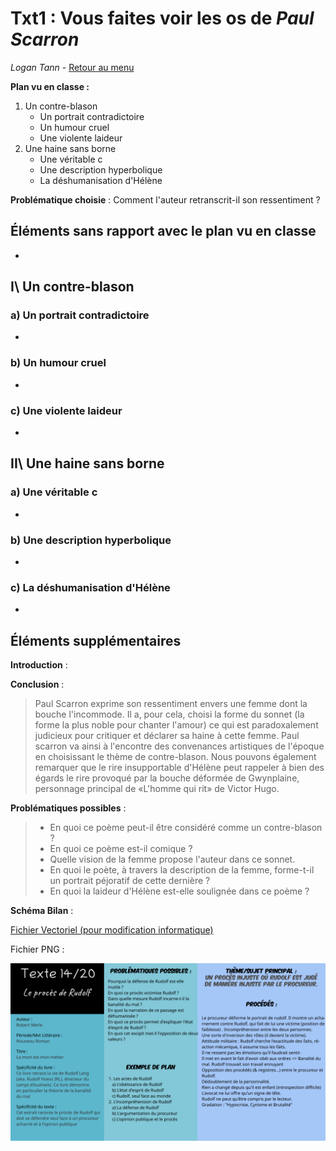 # Txt1 : Vous faites voir les os de *Paul Scarron*

*Logan Tann* - [Retour au menu](../)



**Plan vu en classe :**

1. Un contre-blason
   * Un portrait contradictoire
   * Un humour cruel
   * Une violente laideur
2. Une haine sans borne
   * Une véritable c
   * Une description hyperbolique
   * La déshumanisation d'Hélène

__Problématique choisie__ : Comment l'auteur retranscrit-il son ressentiment ?



## Éléments sans rapport avec le plan vu en classe

* 


## I\ Un contre-blason

### a) Un portrait contradictoire

* 

### b) Un humour cruel

* 

### c) Une violente laideur

* 

## II\ Une haine sans borne

### a) Une véritable c

* 

### b) Une description hyperbolique

- 

### c) La déshumanisation d'Hélène

* 

## Éléments supplémentaires

__Introduction__ : 

> 

__Conclusion__ :

> Paul Scarron exprime son ressentiment envers une femme dont la bouche l'incommode. Il a, pour cela, choisi la forme du sonnet (la forme la plus noble pour chanter l'amour) ce qui est paradoxalement judicieux pour critiquer et déclarer sa haine à cette femme. Paul scarron va ainsi à l'encontre des convenances artistiques de l'époque en choisissant le thème de contre-blason.
> Nous pouvons également remarquer que le rire insupportable d'Hélène peut rappeler à bien des égards le rire provoqué par la bouche déformée de Gwynplaine, personnage principal de «L'homme qui rit» de Victor Hugo.

__Problématiques possibles__ : 

> * En quoi ce poème peut-il être considéré comme un contre-blason ?
> * En quoi ce poème est-il comique ?
> * Quelle vision de la femme propose l'auteur dans ce sonnet.
> * En quoi le poète, à travers la description de la femme, forme-t-il un portrait péjoratif de cette dernière ?
> * En quoi la laideur d'Hélène est-elle soulignée dans ce poème ?

__Schéma Bilan__ : 

[Fichier Vectoriel (pour modification informatique)](txt14.svg)

Fichier PNG : 

![txt14.png](txt14.png)